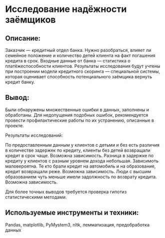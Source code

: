 # Исследование надёжности заёмщиков

## Описание:
Заказчик — кредитный отдел банка. Нужно разобраться, влияет ли семейное положение и количество детей клиента на факт погашения кредита в срок. Входные данные от банка — статистика о платёжеспособности клиентов.
Результаты исследования будут учтены при построении модели кредитного скоринга — специальной системы, которая оценивает способность потенциального заёмщика вернуть кредит банку.

## Вывод:
Были обнаружены множественные ошибки в данных, заполнены и обработаны. Для недопущения подобных ошибок, рекомендуется провести профилактические работы по их устранению, описанные в проекте.

Результаты исследований:

По предоставленным данным у клиентов с детьми и без есть различия в количестве задержек по кредиту, клиенты без детей возвращали кредит в срок чаще. Возможна зависимость.
Разница в задержке по кредиту у клиентов с разным уровнем дохода небольшая. Зависимоть маловероятна.
Те кто брали кредит на автомобиль и на образование, кредит возвращали реже. Возможна зависимость.
Люди с высшим образованием чуть меньше имели задолжность по возврату кредита. Возможна зависимость.


Для более точных выводов требуется проверка гипотиз статистическими методами.

## Используемые инструменты и техники:
Pandas, matplotlib, PyMystem3, nltk, лемматизация, предобработка данных
